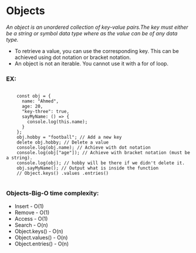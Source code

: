 # Objects

_An object is an unordered collection of key-value pairs.The key must either be a string or symbol data type where as the value can be of any data type._

- To retrieve a value, you can use the corresponding key.
  This can be achieved using dot notation or bracket notation.
- An object is not an iterable. You cannot use it with a for of loop.

### EX:

  <code>
    const obj = {
      name: "Ahmed",
      age: 20,
      "key-three": true,
      sayMyName: () => {
        console.log(this.name);
      }
    };
    obj.hobby = "football"; // Add a new key
    delete obj.hobby; // Delete a value
    console.log(obj.name); // Achieve with dot notation
    console.log(obj["age"]); // Achieve with bracket notation (must be a string).
    console.log(obj); // hobby will be there if we didn't delete it.
    obj.sayMyName(); // Output what is inside the function
    // Object.keys() .values .entries()
  </code>

### Objects-Big-O time complexity:

- Insert - O(1)
- Remove - O(1)
- Access - O(1)
- Search - O(n)
- Object.keys() - O(n)
- Object.values() - O(n)
- Object.entries() - O(n)
